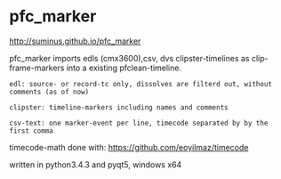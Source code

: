 # pfc_marker

http://suminus.github.io/pfc_marker

pfc_marker imports edls (cmx3600),csv, dvs clipster-timelines as clip-frame-markers into a existing pfclean-timeline.

```
edl: source- or record-tc only, dissolves are filterd out, without comments (as of now)

clipster: timeline-markers including names and comments

csv-text: one marker-event per line, timecode separated by by the first comma
```
timecode-math done with: https://github.com/eoyilmaz/timecode

written in python3.4.3 and pyqt5, windows x64


